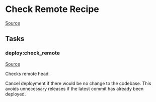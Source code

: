 <!-- DO NOT EDIT THIS FILE! -->
<!-- Instead edit recipe/deploy/check_remote.php -->
<!-- Then run bin/docgen -->

# Check Remote Recipe

[Source](/recipe/deploy/check_remote.php)



## Tasks

### deploy:check_remote
[Source](https://github.com/deployphp/deployer/blob/master/recipe/deploy/check_remote.php#L10)

Checks remote head.

Cancel deployment if there would be no change to the codebase.
This avoids unnecessary releases if the latest commit has already been deployed.


